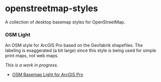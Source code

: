 # openstreetmap-styles
A collection of desktop basemap styles for OpenStreetMap.

### OSM Light
An OSM style for ArcGIS Pro based on the Geofabrik shapefiles. The labeling is exaggerated (a bit large) since this style is being used for simple print maps, not web maps.

*This is a work in progress.*

- [OSM Basemap Light for ArcGIS Pro](https://github.com/reyemtm/openstreetmap-styles/blob/main/OSM%20Basemap%20Light.lyrx)
